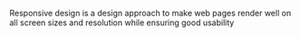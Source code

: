 Responsive design is a design approach to make web pages render well on all screen sizes and resolution while ensuring good usability
